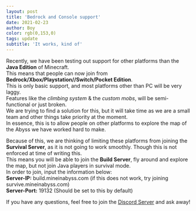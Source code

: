 ```yaml
---
layout: post
title: 'Bedrock and Console support'
date: 2021-02-23
author: Boy
color: rgb(0,153,0)
tags: update
subtitle: 'It works, kind of'
---
```


Recently, we have been testing out support for other platforms than the **Java Edition** of Minecraft.  
This means that people can now join from **Bedrock/Xbox/Playstation//Switch/Pocket Edition**.  
This is only basic support, and most platforms other than PC will be very laggy.  
Features like the *climbing system* & the *custom mobs*, will be semi-functional or just broken.  
We are trying to find a solution for this, but it will take time as we are a small team and other things take priority at the moment.  
In essence, this is to allow people on other platforms to explore the map of the Abyss we have worked hard to make.  

Because of this, we are thinking of limiting these platforms from joining the **Survival Server**, as it is not going to work smoothly.
Though this is not enforced at time of writing this.  
This means you will be able to join the **Build Server**, fly around and explore the map, but not join Java players in survival mode.  
In order to join, input the information below:  
**Server-IP:** build.mineinabyss.com  (if this does not work, try joining survive.mineinabyss.com)  
**Server-Port:** 19132 (Should be set to this by default)  

If you have any questions, feel free to join the [Discord Server](https://discord.com/invite/QXPCk2y) and ask away!